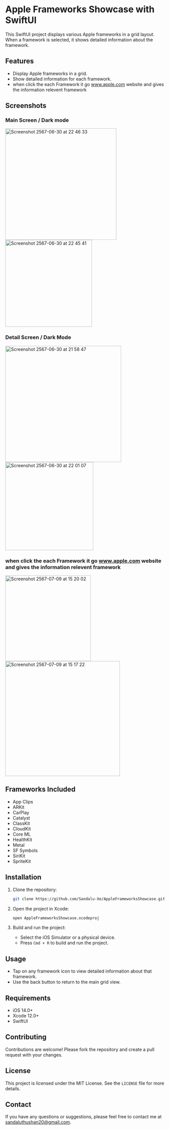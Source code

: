 # Apple Frameworks Showcase with SwiftUI

This SwiftUI project displays various Apple frameworks in a grid layout. When a framework is selected, it shows detailed information about the framework.

## Features

- Display Apple frameworks in a grid.
- Show detailed information for each framework.
- when click the each Framework it go www.apple.com website and gives the information relevent framework

## Screenshots

### Main Screen / Dark mode
<img width="350" alt="Screenshot 2567-06-30 at 22 46 33" src="https://github.com/Sandalu01/Apple-Framework/assets/108582011/964f4248-0104-483e-b730-1f0214122b04"> <img width="273" alt="Screenshot 2567-06-30 at 22 45 41" src="https://github.com/Sandalu01/Apple-Framework/assets/108582011/4fa3adc0-bfe6-46c6-9fdc-c3f352810f2a">



### Detail Screen / Dark Mode
<img width="365" alt="Screenshot 2567-06-30 at 21 58 47" src="https://github.com/Sandalu01/Apple-Framework/assets/108582011/fe19366a-d5cf-4007-9d3f-a5566fe6d0aa">
<img width="277" alt="Screenshot 2567-06-30 at 22 01 07" src="https://github.com/Sandalu01/Apple-Framework/assets/108582011/63a23069-6a89-45d9-8d6f-4933d25a1ab5">

### when click the each Framework it go www.apple.com website and gives the information relevent framework

<img width="269" alt="Screenshot 2567-07-09 at 15 20 02" src="https://github.com/Sandalu01/Apple-Framework/assets/108582011/043638c0-4f11-49ab-971d-eafb7f92801d">

<img width="361" alt="Screenshot 2567-07-09 at 15 17 22" src="https://github.com/Sandalu01/Apple-Framework/assets/108582011/052ae958-8c4f-4680-a96c-22923d2704d5">


## Frameworks Included

- App Clips
- ARKit
- CarPlay
- Catalyst
- ClassKit
- CloudKit
- Core ML
- HealthKit
- Metal
- SF Symbols
- SiriKit
- SpriteKit

## Installation

1. Clone the repository:
    ```sh
    git clone https://github.com/Sandalu-Xe/AppleFrameworksShowcase.git
    ```

2. Open the project in Xcode:
    ```sh
    open AppleFrameworksShowcase.xcodeproj
    ```

3. Build and run the project:
    - Select the iOS Simulator or a physical device.
    - Press `Cmd + R` to build and run the project.

## Usage

- Tap on any framework icon to view detailed information about that framework.
- Use the back button to return to the main grid view.

## Requirements

- iOS 14.0+
- Xcode 12.0+
- SwiftUI

## Contributing

Contributions are welcome! Please fork the repository and create a pull request with your changes.

## License

This project is licensed under the MIT License. See the `LICENSE` file for more details.

## Contact

If you have any questions or suggestions, please feel free to contact me at [sandaluthushan20@gmail.com](mailto:youremail@example.com).




